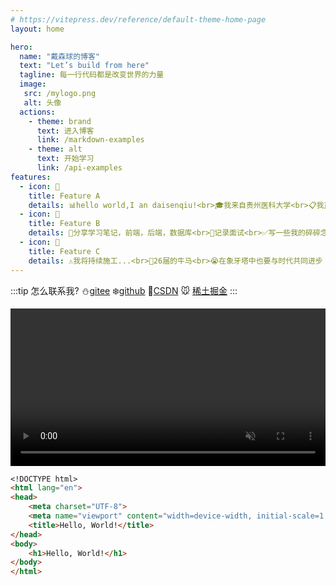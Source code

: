 ```yaml
---
# https://vitepress.dev/reference/default-theme-home-page
layout: home

hero:
  name: "戴森球的博客"
  text: "Let’s build from here"
  tagline: 每一行代码都是改变世界的力量
  image:
   src: /mylogo.png
   alt: 头像
  actions:
    - theme: brand
      text: 进入博客
      link: /markdown-examples
    - theme: alt
      text: 开始学习
      link: /api-examples
features:
  - icon: 🐧
    title: Feature A 
    details: 📊hello world,I an daisenqiu!<br>🎓我来自贵州医科大学<br>📋我正在学习前端TypeScript,nodejs<br>👀我喜欢骑行🚴打篮球🏀
  - icon: 🐁
    title: Feature B
    details: 📙分享学习笔记，前端，后端，数据库<br>👾记录面试<br>✅写一些我的碎碎念
  - icon: 🚦
    title: Feature C
    details: ⚠️我将持续施工...<br>🎠26届的牛马<br>😭在象牙塔中也要与时代共同进步
---
```


:::tip
怎么联系我?
⛄[gitee](https://i.csdn.net/#/user-center/profile?spm=1001.2101.3001.5111)
❄️[github](https://github.com/daisenqiu399)
💃[CSDN](https://blog.csdn.net/2201_75919511?type=blog)
🐭 [稀土掘金](https://juejin.cn/user/3661827143369704)
:::

<video width="100%" height="auto"  autoplay muted controls>
  <source src="./public/lv_0_20240910214339_compressed.mp4" type="video/mp4">
  Your browser does not support the video tag.
</video>

```md
<!DOCTYPE html>
<html lang="en">
<head>
    <meta charset="UTF-8">
    <meta name="viewport" content="width=device-width, initial-scale=1.0">
    <title>Hello, World!</title>
</head>
<body>
    <h1>Hello, World!</h1>
</body>
</html>
```

